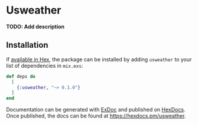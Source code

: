 # Usweather

**TODO: Add description**

## Installation

If [available in Hex](https://hex.pm/docs/publish), the package can be installed
by adding `usweather` to your list of dependencies in `mix.exs`:

```elixir
def deps do
  [
    {:usweather, "~> 0.1.0"}
  ]
end
```

Documentation can be generated with [ExDoc](https://github.com/elixir-lang/ex_doc)
and published on [HexDocs](https://hexdocs.pm). Once published, the docs can
be found at <https://hexdocs.pm/usweather>.

